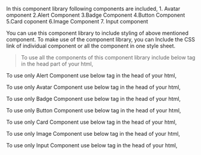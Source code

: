 
In this component library following components are included,
    1. Avatar omponent
    2.Alert Component
    3.Badge Component
    4.Button Component
    5.Card coponent 
    6.Image Component
    7. Input component

You can use this component library to include styling of above mentioned component.
To make use of the component library, you can Include the CSS link of individual component or all the component in one style sheet.

> To use all the components of this component library include below tag in the head part of your html,
<link rel="stylesheet" href="https://blockui-compomentlib.netlify.app/All%20Component/BlockUi.css">


To use only Alert Component use below tag in the head of your html,
<link rel="stylesheet" href="https://blockui-compomentlib.netlify.app/Alert%20Component/alert.css">

To use only Avatar Component use below tag in the head of your html,
<link rel="stylesheet" href="https://blockui-compomentlib.netlify.app/Avatar%20Component/avatar.css">

To use only Badge Component use below tag in the head of your html,
<link rel="stylesheet" href="https://blockui-compomentlib.netlify.app/Badge%20Component/badge.css">

To use only Button Component use below tag in the head of your html,
<link rel="stylesheet" href="https://blockui-compomentlib.netlify.app/Button%20Component/button.css">

To use only Card Component use below tag in the head of your html,
<link rel="stylesheet" href="https://blockui-compomentlib.netlify.app/Card%20Component/card.css">

To use only Image Component use below tag in the head of your html,
<link rel="stylesheet" href="https://blockui-compomentlib.netlify.app/Image%20Component/image.css">

To use only Input Component use below tag in the head of your html,
<link rel="stylesheet" href="https://blockui-compomentlib.netlify.app/Input%20Component/input.css">